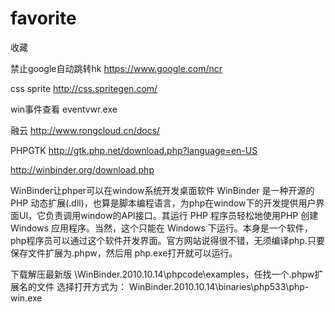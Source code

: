 # favorite
收藏


禁止google自动跳转hk
https://www.google.com/ncr

css sprite 
http://css.spritegen.com/

win事件查看
eventvwr.exe

融云
http://www.rongcloud.cn/docs/

PHPGTK
http://gtk.php.net/download.php?language=en-US


http://winbinder.org/download.php

WinBinder让phper可以在window系统开发桌面软件
WinBinder 是一种开源的 PHP 动态扩展(.dll)，也算是脚本编程语言，为php在window下的开发提供用户界面UI，它负责调用window的API接口。其运行 PHP 程序员轻松地使用PHP 创建 Windows 应用程序。当然，这个只能在 Windows 下运行。本身是一个软件，php程序员可以通过这个软件开发界面。官方网站说得很不错，无须编译php.只要保存文件扩展为.phpw，然后用 php.exe打开就可以运行。

下载解压最新版
\WinBinder.2010.10.14\phpcode\examples，任找一个.phpw扩展名的文件
选择打开方式为： 
WinBinder.2010.10.14\binaries\php533\php-win.exe

